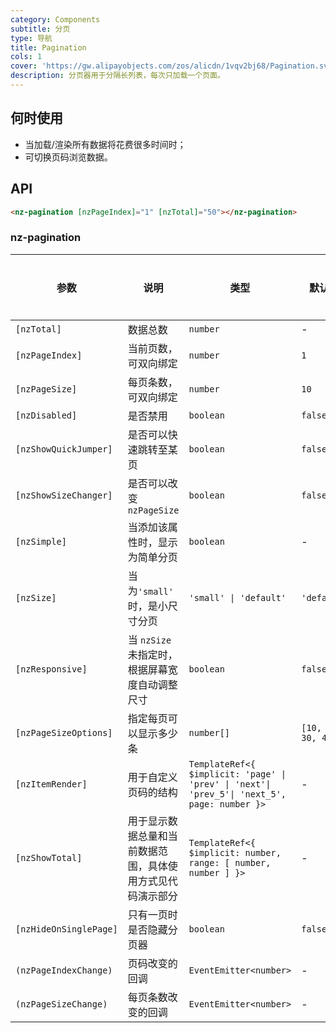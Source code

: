 ```yaml
---
category: Components
subtitle: 分页
type: 导航
title: Pagination
cols: 1
cover: 'https://gw.alipayobjects.com/zos/alicdn/1vqv2bj68/Pagination.svg'
description: 分页器用于分隔长列表，每次只加载一个页面。
---
```



## 何时使用

- 当加载/渲染所有数据将花费很多时间时；
- 可切换页码浏览数据。


## API

```html
<nz-pagination [nzPageIndex]="1" [nzTotal]="50"></nz-pagination>
```

### nz-pagination

| 参数                     | 说明                            | 类型                                                                                           | 默认值                | 全局配置 |
|------------------------|-------------------------------|----------------------------------------------------------------------------------------------|--------------------|------|
| `[nzTotal]`            | 数据总数                          | `number`                                                                                     | -                  | -    |
| `[nzPageIndex]`        | 当前页数，可双向绑定                    | `number`                                                                                     | `1`                | -    |
| `[nzPageSize]`         | 每页条数，可双向绑定                    | `number`                                                                                     | `10`               | -    |
| `[nzDisabled]`         | 是否禁用                          | `boolean`                                                                                    | `false`            | -    |
| `[nzShowQuickJumper]`  | 是否可以快速跳转至某页                   | `boolean`                                                                                    | `false`            | ✅    |
| `[nzShowSizeChanger]`  | 是否可以改变 `nzPageSize`           | `boolean`                                                                                    | `false`            | ✅    |
| `[nzSimple]`           | 当添加该属性时，显示为简单分页               | `boolean`                                                                                    | -                  | ✅    |
| `[nzSize]`             | 当为`'small'` 时，是小尺寸分页          | `'small' \| 'default'`                                                                       | `'default'`        | ✅    |
| `[nzResponsive]`       | 当 `nzSize` 未指定时，根据屏幕宽度自动调整尺寸  | `boolean`                                                                                    | `false`            | -    |
| `[nzPageSizeOptions]`  | 指定每页可以显示多少条                   | `number[]`                                                                                   | `[10, 20, 30, 40]` | ✅    |
| `[nzItemRender]`       | 用于自定义页码的结构                    | `TemplateRef<{ $implicit: 'page' \| 'prev' \| 'next'\| 'prev_5'\| 'next_5', page: number }>` | -                  | -    |
| `[nzShowTotal]`        | 用于显示数据总量和当前数据范围，具体使用方式见代码演示部分 | `TemplateRef<{ $implicit: number, range: [ number, number ] }>`                              | -                  | -    |
| `[nzHideOnSinglePage]` | 只有一页时是否隐藏分页器                  | `boolean`                                                                                    | `false`            | -    |
| `(nzPageIndexChange)`  | 页码改变的回调                       | `EventEmitter<number>`                                                                       | -                  | -    |
| `(nzPageSizeChange)`   | 每页条数改变的回调                     | `EventEmitter<number>`                                                                       | -                  | -    |
